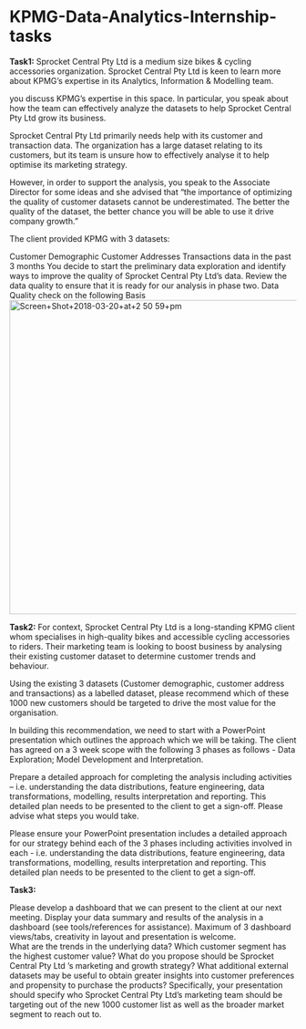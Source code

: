 # KPMG-Data-Analytics-Internship-tasks
**Task1:**
Sprocket Central Pty Ltd is a medium size bikes & cycling accessories organization. Sprocket Central Pty Ltd is keen to learn more about KPMG’s expertise in its Analytics, Information & Modelling team. 

you discuss KPMG’s expertise in this space. In particular, you speak about how the team can effectively analyze the datasets to help Sprocket Central Pty Ltd grow its business.

Sprocket Central Pty Ltd primarily needs help with its customer and transaction data. The organization has a large dataset relating to its customers, but its team is unsure how to effectively analyse it to help optimise its marketing strategy. 

However, in order to support the analysis, you speak to the Associate Director for some ideas and she advised that “the importance of optimizing the quality of customer datasets cannot be underestimated. The better the quality of the dataset, the better chance you will be able to use it drive company growth.”

The client provided KPMG with 3 datasets:

Customer Demographic 
Customer Addresses
Transactions data in the past 3 months
You decide to start the preliminary data exploration and identify ways to improve the quality of Sprocket Central Pty Ltd’s data.
Review the data quality to ensure that it is ready for our analysis in phase two.
Data Quality check on the following Basis
<img width="551" alt="Screen+Shot+2018-03-20+at+2 50 59+pm" src="https://github.com/mohitkhushlani/KPMG-Data-Analytics-Internship-tasks/assets/86556737/ae76c461-6ee0-4586-83a8-0cfd4f55b029">

**Task2:**
For context, Sprocket Central Pty Ltd is a long-standing KPMG client whom specialises in high-quality bikes and accessible cycling accessories to riders. Their marketing team is looking to boost business by analysing their existing customer dataset to determine customer trends and behaviour. 

Using the existing 3 datasets (Customer demographic, customer address and transactions) as a labelled dataset, please recommend which of these 1000 new customers should be targeted to drive the most value for the organisation. 

In building this recommendation, we need to start with a PowerPoint presentation which outlines the approach which we will be taking. The client has agreed on a 3 week scope with the following 3 phases as follows - Data Exploration; Model Development and Interpretation.

Prepare a detailed approach for completing the analysis including activities – i.e. understanding the data distributions, feature engineering, data transformations, modelling, results interpretation and reporting. This detailed plan needs to be presented to the client to get a sign-off. Please advise what steps you would take. 

Please ensure your PowerPoint presentation includes a detailed approach for our strategy behind each of the 3 phases including activities involved in each - i.e. understanding the data distributions, feature engineering, data transformations, modelling, results interpretation and reporting. This detailed plan needs to be presented to the client to get a sign-off.

**Task3:**

Please develop a dashboard that we can present to the client at our next meeting. Display your data summary and results of the analysis in a dashboard (see tools/references for assistance).  Maximum of 3 dashboard views/tabs, creativity in layout and presentation is welcome.  
What are the trends in the underlying data?
Which customer segment has the highest customer value?
What do you propose should be Sprocket Central Pty Ltd ’s marketing and growth strategy?
What additional external datasets may be useful to obtain greater insights into customer preferences and propensity to purchase the products?
Specifically, your presentation should specify who Sprocket Central Pty Ltd’s marketing team should be targeting out of the new 1000 customer list as well as the broader market segment to reach out to. 
